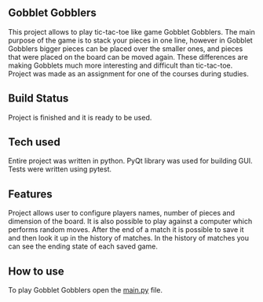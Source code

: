 <h2 class="code-line" data-line-start=0 data-line-end=1><a
        id="Gobblet_Gobblers_0"></a>Gobblet Gobblers</h2>
<p class="has-line-data" data-line-start="1" data-line-end="2">This project
    allows to play tic-tac-toe like game Gobblet Gobblers. The main purpose of
    the game is to stack your pieces in one line, however in Gobblet Gobblers
    bigger pieces can be placed over the smaller ones, and pieces that were
    placed on the board can be moved again. These differences are making
    Gobblets much more interesting and difficult than tic-tac-toe. Project was made
    as an assignment for one of the courses during studies.</p>
<h2 class="code-line" data-line-start=2 data-line-end=3><a id="Build_Status_2"></a>Build
    Status</h2>
<p class="has-line-data" data-line-start="3" data-line-end="4">Project is
    finished and it is ready to be used.</p>
<h2 class="code-line" data-line-start=4 data-line-end=5><a id="Tech_used_4"></a>Tech
    used</h2>
<p class="has-line-data" data-line-start="5" data-line-end="6">Entire project
    was written in python. PyQt library was used for building GUI. Tests were
    written using pytest.</p>
<h2 class="code-line" data-line-start=6 data-line-end=7><a id="Features_6"></a>Features</h2>
<p class="has-line-data" data-line-start="7" data-line-end="8">Project allows
    user to configure players names, number of pieces and dimension of the
    board. It is also possible to play against a computer which performs random
    moves. After the end of a match it is possible to save it and then look it
    up in the history of matches. In the history of matches you can see the
    ending state of each saved game.</p>
<h2 class="code-line" data-line-start=8 data-line-end=9><a id="How_to_use_8"></a>How
    to use</h2>
<p class="has-line-data" data-line-start="9" data-line-end="10">To play Gobblet
    Gobblers open the <a href="http://main.py">main.py</a> file.</p>